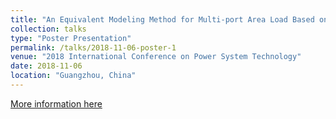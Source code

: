 ```yaml
---
title: "An Equivalent Modeling Method for Multi-port Area Load Based on the Extended Generalized ZIP Load Model"
collection: talks
type: "Poster Presentation"
permalink: /talks/2018-11-06-poster-1
venue: "2018 International Conference on Power System Technology"
date: 2018-11-06
location: "Guangzhou, China"
---
```


[More information here](http://binhuangscut.github.io/files/Poster_guangzhou.pdf)
